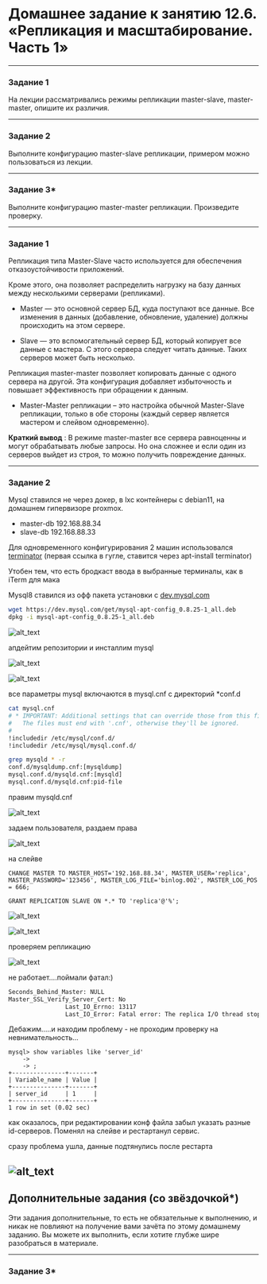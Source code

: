 # Домашнее задание к занятию 12.6. «Репликация и масштабирование. Часть 1»

---

### Задание 1

На лекции рассматривались режимы репликации master-slave, master-master, опишите их различия.

---

### Задание 2

Выполните конфигурацию master-slave репликации, примером можно пользоваться из лекции.

---

### Задание 3* 

Выполните конфигурацию master-master репликации. Произведите проверку.

---

### Задание 1

Репликация типа Master-Slave часто используется для обеспечения отказоустойчивости приложений.

Кроме этого, она позволяет распределить нагрузку на базу данных между несколькими серверами (репликами).

+ Master — это основной сервер БД, куда поступают все данные. Все изменения в данных (добавление, обновление, удаление) должны происходить на этом сервере.

+ Slave — это вспомогательный сервер БД, который копирует все данные с мастера. С этого сервера следует читать данные. 
Таких серверов может быть несколько.

Репликация master-master позволяет копировать данные с одного сервера на другой. Эта конфигурация добавляет избыточность и повышает эффективность при обращении к данным.
+ Master-Master репликации – это настройка обычной Master-Slave репликации, только в обе стороны (каждый сервер является
мастером и слейвом одновременно).

 **Краткий вывод** : В режиме master-master все сервера равноценны и могут обрабатывать любые запросы. Но она сложнее и если один из серверов выйдет из строя, то можно получить повреждение данных.
 
---

### Задание 2

Mysql ставился не через докер, в lxc контейнеры с debian11, на домашнем гипервизоре proxmox. 

+ master-db 192.168.88.34
+ slave-db 192.168.88.33

Для одновременного конфигурирования 2 машин использовался [terminator](https://ubuntu.fandom.com/ru/wiki/Terminator) (первая ссылка в гугле, ставится через apt-install terminator)

Утобен тем, что есть бродкаст ввода в выбранные терминалы, как в iTerm для мака

Mysql8 ставился из офф пакета установки с [dev.mysql.com](https://dev.mysql.com/get/mysql-apt-config_0.8.25-1_all.deb)
```bash
wget https://dev.mysql.com/get/mysql-apt-config_0.8.25-1_all.deb
dpkg -i mysql-apt-config_0.8.25-1_all.deb
```
![alt_text](https://github.com/ivanmalyshev/sdb-hw/blob/main/files/hw12-06/mysql-inst.png)

апдейтим репозитории и инсталлим mysql

![alt_text](https://github.com/ivanmalyshev/sdb-hw/blob/main/files/hw12-06/apt-update.png)

![alt_text](https://github.com/ivanmalyshev/sdb-hw/blob/main/files/hw12-06/install-mysql.png)

все параметры mysql включаются в mysql.cnf с директорий *conf.d
```bash
cat mysql.cnf 
# * IMPORTANT: Additional settings that can override those from this file!
#   The files must end with '.cnf', otherwise they'll be ignored.
#
!includedir /etc/mysql/conf.d/
!includedir /etc/mysql/mysql.conf.d/
```
```bash
grep mysqld * -r
conf.d/mysqldump.cnf:[mysqldump]
mysql.conf.d/mysqld.cnf:[mysqld]
mysql.conf.d/mysqld.cnf:pid-file
```
правим mysqld.cnf

![alt_text](https://github.com/ivanmalyshev/sdb-hw/blob/main/files/hw12-06/mysql-conf.png)

задаем пользователя, раздаем права

![alt_text](https://github.com/ivanmalyshev/sdb-hw/blob/main/files/hw12-06/add%20replica%20user.png)


на слейве
```mysql
CHANGE MASTER TO MASTER_HOST='192.168.88.34', MASTER_USER='replica', MASTER_PASSWORD='123456', MASTER_LOG_FILE='binlog.002', MASTER_LOG_POS = 666;

GRANT REPLICATION SLAVE ON *.* TO 'replica'@'%';
```
![alt_text](https://github.com/ivanmalyshev/sdb-hw/blob/main/files/hw12-06/slave-conf.png)

![alt_text](https://github.com/ivanmalyshev/sdb-hw/blob/main/files/hw12-06/slave-status.png)

проверяем репликацию

![alt_text](https://github.com/ivanmalyshev/sdb-hw/blob/main/files/hw12-06/proverka.png)

не работает....поймали фатал:) 

```bash
Seconds_Behind_Master: NULL
Master_SSL_Verify_Server_Cert: No
                Last_IO_Errno: 13117
                Last_IO_Error: Fatal error: The replica I/O thread stops because source and replica have equal MySQL server ids; these ids must be different for replication to work (or the --replicate-same-server-id option must be used on replica but this does not always make sense; please check the manual before using it).

```

Дебажим.....и находим проблему - не проходим проверку на невнимательность...

```mysql
mysql> show variables like 'server_id'
    -> 
    -> ;
+---------------+-------+
| Variable_name | Value |
+---------------+-------+
| server_id     | 1     |
+---------------+-------+
1 row in set (0.02 sec)
```

как оказалось, при редактировании конф файла забыл указать разные id-серверов. Поменял на слейве и рестартанул сервис. 

сразу проблема ушла, данные подтянулись после рестарта

![alt_text](https://github.com/ivanmalyshev/sdb-hw/blob/main/files/hw12-06/slave-ok.png)
---

## Дополнительные задания (со звёздочкой*)
Эти задания дополнительные, то есть не обязательные к выполнению, и никак не повлияют на получение вами зачёта по этому домашнему заданию. Вы можете их выполнить, если хотите глубже шире разобраться в материале.

---

### Задание 3* 


